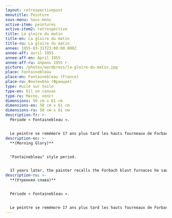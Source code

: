 ```yaml
---
layout: retrospectivepost
menutitle: Peinture
sous-menu: Sous-menu
active-item: peintures
active-item2: retrospective
title: La gloire du matin
title-en: La gloire du matin
title-ru: La gloire du matin
annee: 1955-03-31T23:00:00.000Z
annee-aff: avril 1955
annee-aff-en: April 1955
annee-aff-ru: апрель 1955 г.
picture: /photos/wordpress/la-gloire-du-matin.jpg
place: Fontainebleau
place-en: Fontainebleau (France)
place-ru: Фонтенбло (Франция)
type: Huile sur toile
type-en: Oil on canvas
type-ru: Масло, холст
dimensions: 50 cm x 61 cm
dimensions-en: 50 cm x 61 cm
dimensions-ru: 50 см x 61 см
description-fr: >-
  Période « Fontainebleau ».


  Le peintre se remémore 17 ans plus tard les hauts fourneaux de Forbach qu’il a vus en 1938 lorsqu’il faisait son service militaire au 18e de chasseurs à Saint-Avold en 1938.
description-en: >-
  **(Morning Glory)**


  "Fontainebleau" style period.


  17 years later, the painter recalls the Forbach blast furnaces he saw in 1938 while doing his military service with the "18e de Chasseurs" (cavalry hunter batallion) at Saint-Avold in 1938.
description-ru: >-
  **(Утренняя слава)**


  Période « Fontainebleau ».


  Le peintre se remémore 17 ans plus tard les hauts fourneaux de Forbach qu’il a vus en 1938 lorsqu’il faisait son service militaire au 18e de chasseurs à Saint-Avold en 1938.
---
```

